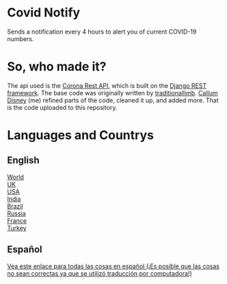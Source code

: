 # Covid Notify
Sends a notification every 4 hours to alert you of current COVID-19 numbers.

# So, who made it?
The api used is the [Corona Rest API](https://corona-rest-api.herokuapp.com/Api/), which is built on the [Django REST framework](https://www.django-rest-framework.org/).
The base code was originally written by [traditionallimb](https://github.com/traditionallimb). [Callum Disney](https://github.com/callumdisney) (me) refined parts of the code, cleaned it up, and added more. That is the code uploaded to this repository.

# Languages and Countrys

## English
[World](https://github.com/callumdisney/Covid-Notify/tree/main/World)
<br>
[UK](https://github.com/callumdisney/Covid-Notify/tree/main/UK)
<br>
[USA](https://github.com/callumdisney/Covid-Notify/tree/main/USA)
<br>
[India](https://github.com/callumdisney/Covid-Notify/tree/main/India)
<br>
[Brazil](https://github.com/callumdisney/Covid-Notify/tree/main/Brazil)
<br>
[Russia](https://github.com/callumdisney/Covid-Notify/tree/main/Russia)
<br>
[France](https://github.com/callumdisney/Covid-Notify/tree/main/France)
<br>
[Turkey](https://github.com/callumdisney/Covid-Notify/tree/main/Turkey)
<br>

## Español
[Vea este enlace para todas las cosas en español (¡Es posible que las cosas no sean correctas ya que se utilizó traducción por computadora!)](https://github.com/callumdisney/Covid-Notify/tree/espa%C3%B1ol)
